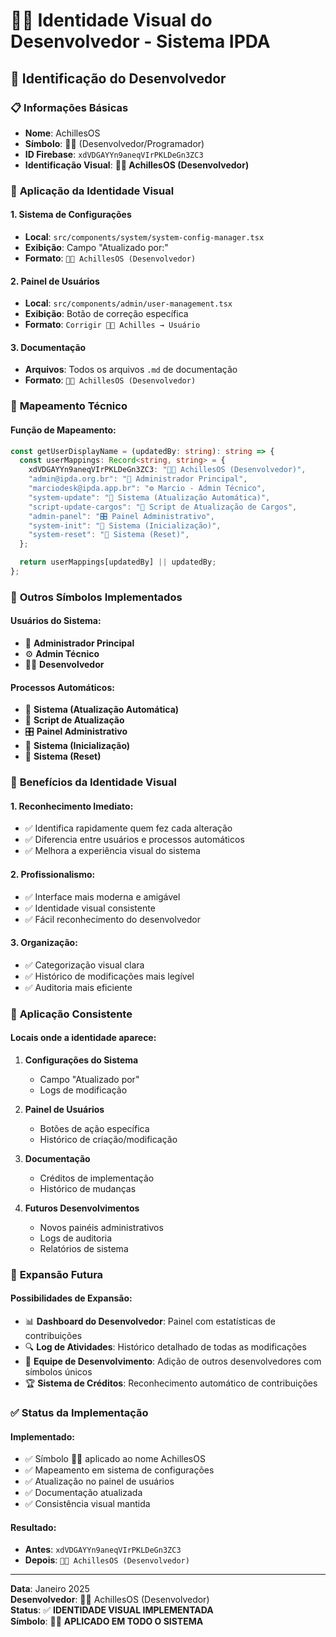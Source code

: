 # 👨‍💻 Identidade Visual do Desenvolvedor - Sistema IPDA

## 🎯 **Identificação do Desenvolvedor**

### 📋 **Informações Básicas**

- **Nome**: AchillesOS
- **Símbolo**: 👨‍💻 (Desenvolvedor/Programador)
- **ID Firebase**: `xdVDGAYYn9aneqVIrPKLDeGn3ZC3`
- **Identificação Visual**: **👨‍💻 AchillesOS (Desenvolvedor)**

### 🎨 **Aplicação da Identidade Visual**

#### **1. Sistema de Configurações**

- **Local**: `src/components/system/system-config-manager.tsx`
- **Exibição**: Campo "Atualizado por:"
- **Formato**: `👨‍💻 AchillesOS (Desenvolvedor)`

#### **2. Painel de Usuários**

- **Local**: `src/components/admin/user-management.tsx`
- **Exibição**: Botão de correção específica
- **Formato**: `Corrigir 👨‍💻 Achilles → Usuário`

#### **3. Documentação**

- **Arquivos**: Todos os arquivos `.md` de documentação
- **Formato**: `👨‍💻 AchillesOS (Desenvolvedor)`

### 🔧 **Mapeamento Técnico**

#### **Função de Mapeamento**:

```typescript
const getUserDisplayName = (updatedBy: string): string => {
  const userMappings: Record<string, string> = {
    xdVDGAYYn9aneqVIrPKLDeGn3ZC3: "👨‍💻 AchillesOS (Desenvolvedor)",
    "admin@ipda.org.br": "🔧 Administrador Principal",
    "marciodesk@ipda.app.br": "⚙️ Marcio - Admin Técnico",
    "system-update": "🤖 Sistema (Atualização Automática)",
    "script-update-cargos": "📜 Script de Atualização de Cargos",
    "admin-panel": "🎛️ Painel Administrativo",
    "system-init": "🚀 Sistema (Inicialização)",
    "system-reset": "🔄 Sistema (Reset)",
  };

  return userMappings[updatedBy] || updatedBy;
};
```

### 🎯 **Outros Símbolos Implementados**

#### **Usuários do Sistema**:

- 🔧 **Administrador Principal**
- ⚙️ **Admin Técnico**
- 👨‍💻 **Desenvolvedor**

#### **Processos Automáticos**:

- 🤖 **Sistema (Atualização Automática)**
- 📜 **Script de Atualização**
- 🎛️ **Painel Administrativo**
- 🚀 **Sistema (Inicialização)**
- 🔄 **Sistema (Reset)**

### 📱 **Benefícios da Identidade Visual**

#### **1. Reconhecimento Imediato**:

- ✅ Identifica rapidamente quem fez cada alteração
- ✅ Diferencia entre usuários e processos automáticos
- ✅ Melhora a experiência visual do sistema

#### **2. Profissionalismo**:

- ✅ Interface mais moderna e amigável
- ✅ Identidade visual consistente
- ✅ Fácil reconhecimento do desenvolvedor

#### **3. Organização**:

- ✅ Categorização visual clara
- ✅ Histórico de modificações mais legível
- ✅ Auditoria mais eficiente

### 🔄 **Aplicação Consistente**

#### **Locais onde a identidade aparece**:

1. **Configurações do Sistema**

   - Campo "Atualizado por"
   - Logs de modificação

2. **Painel de Usuários**

   - Botões de ação específica
   - Histórico de criação/modificação

3. **Documentação**

   - Créditos de implementação
   - Histórico de mudanças

4. **Futuros Desenvolvimentos**
   - Novos painéis administrativos
   - Logs de auditoria
   - Relatórios de sistema

### 🚀 **Expansão Futura**

#### **Possibilidades de Expansão**:

- 📊 **Dashboard do Desenvolvedor**: Painel com estatísticas de contribuições
- 🔍 **Log de Atividades**: Histórico detalhado de todas as modificações
- 👥 **Equipe de Desenvolvimento**: Adição de outros desenvolvedores com símbolos únicos
- 🏆 **Sistema de Créditos**: Reconhecimento automático de contribuições

### ✅ **Status da Implementação**

#### **Implementado**:

- ✅ Símbolo 👨‍💻 aplicado ao nome AchillesOS
- ✅ Mapeamento em sistema de configurações
- ✅ Atualização no painel de usuários
- ✅ Documentação atualizada
- ✅ Consistência visual mantida

#### **Resultado**:

- **Antes**: `xdVDGAYYn9aneqVIrPKLDeGn3ZC3`
- **Depois**: `👨‍💻 AchillesOS (Desenvolvedor)`

---

**Data**: Janeiro 2025  
**Desenvolvedor**: 👨‍💻 AchillesOS (Desenvolvedor)  
**Status**: ✅ **IDENTIDADE VISUAL IMPLEMENTADA**  
**Símbolo**: 👨‍💻 **APLICADO EM TODO O SISTEMA**
